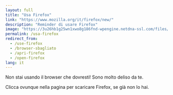 ```yaml
---
layout: full
title: "Usa Firefox"
link: "https://www.mozilla.org/it/firefox/new/"
description: "Reminder di usare Firefox"
image: "https://3u26hb1g25wn1xwo8g186fnd-wpengine.netdna-ssl.com/files/2019/10/Fx-Browser-icon-fullColor.svg"
permalink: /usa-firefox
redirect_from:
  - /use-firefox
  - /browser-sbagliato
  - /apri-firefox
  - /open-firefox
lang: it
---
```

Non stai usando il browser che dovresti!
Sono molto deliso da te.

Clicca ovunque nella pagina per scaricare Firefox, se già non lo hai.
